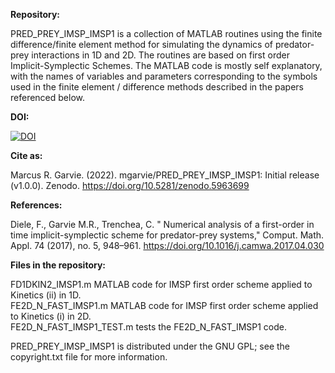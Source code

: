 <b>Repository:</b>

PRED_PREY_IMSP_IMSP1 is a collection of MATLAB routines using the finite difference/finite element method for simulating the dynamics of predator-prey interactions in 1D and 2D. The routines are based on first order Implicit-Symplectic Schemes. The MATLAB code is mostly self explanatory, with the names of variables and parameters corresponding to the symbols used in the finite element / difference methods described in the papers referenced below.

<b>DOI:</b>

[![DOI](https://zenodo.org/badge/139030474.svg)](https://zenodo.org/badge/latestdoi/139030474)

<b>Cite as:</b>

Marcus R. Garvie. (2022). mgarvie/PRED_PREY_IMSP_IMSP1: Initial release (v1.0.0). Zenodo. https://doi.org/10.5281/zenodo.5963699

<b>References:</b>

Diele, F., Garvie M.R., Trenchea, C. " Numerical analysis of a first-order in time implicit-symplectic scheme for predator-prey systems," Comput. Math. Appl. 74 (2017), no. 5, 948–961. https://doi.org/10.1016/j.camwa.2017.04.030

<b>Files in the repository:</b>

FD1DKIN2_IMSP1.m    MATLAB code for IMSP first order scheme applied to Kinetics (ii) in 1D.</br>
FE2D_N_FAST_IMSP1.m    MATLAB code for IMSP first order scheme applied to Kinetics (i) in 2D. </br>
FE2D_N_FAST_IMSP1_TEST.m    tests the FE2D_N_FAST_IMSP1 code.

PRED_PREY_IMSP_IMSP1 is distributed under the GNU GPL; see the copyright.txt file for more information.
